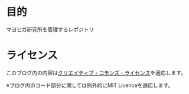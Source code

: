 # 目的
マヨヒガ研究所を管理するレポジトリ

# ライセンス
このブログ内の内容は[クリエイティブ・コモンズ・ライセンス](https://creativecommons.org/licenses/by/4.0/deed.ja)を適応します。

※ブログ内のコード部分に関しては例外的にMIT Licenceを適応します。